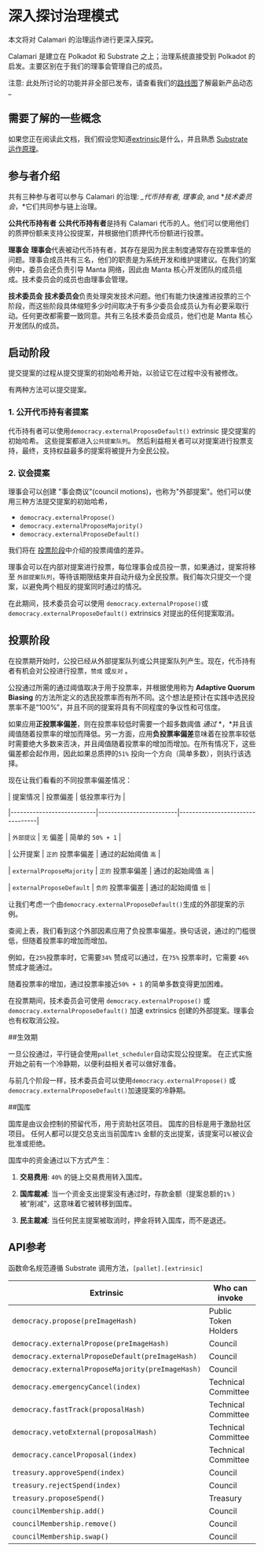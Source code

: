 # 深入探讨治理模式

本文将对 Calamari 的治理运作进行更深入探究。

Calamari 是建立在 Polkadot 和 Substrate 之上；治理系统直接受到 Polkadot 的启发。主要区别在于我们的理事会管理自己的成员。

注意: 此处所讨论的功能并非全部已发布，请查看我们的[路线图](https://emphasized-seed-161.notion.site/3b1b61e0aee8484396d674f4653e0813?v=451a4ad2105d4f9cb35fb74680359c1d)了解最新产品动态_

## 需要了解的一些概念

如果您正在阅读此文档，我们假设您知道[extrinsic](https://docs.substrate.io/v3/concepts/extrinsics/)是什么，并且熟悉 [Substrate 运作原理](https://docs.substrate.io/v3/concepts/runtime/)。

## 参与者介绍

共有三种参与者可以参与 Calamari 的治理: *_代币持有者,  _理事会_*, and  *_技术委员会_，*它们共同参与链上治理。

****公共代币持有者****  **公共代币持有者**是持有 Calamari 代币的人。他们可以使用他们的质押份额来支持公投提案，并根据他们质押代币份额进行投票。

****理事会****  **理事会**代表被动代币持有者，其存在是因为民主制度通常存在投票率低的问题。理事会成员共有三名，他们的职责是为系统开发和维护提建议。在我们的案例中，委员会还负责引导 Manta 网络，因此由 Manta 核心开发团队的成员组成。技术委员会的成员也由理事会管理。

****技术委员会**** **技术委员会**负责处理突发技术问题。他们有能力快速推进投票的三个阶段，而这些阶段具体缩短多少时间取决于有多少委员会成员认为有必要采取行动。任何更改都需要一致同意。共有三名技术委员会成员，他们也是 Manta 核心开发团队的成员。

## 启动阶段

提交提案的过程从提交提案的初始哈希开始，以验证它在过程中没有被修改。

有两种方法可以提交提案。

### 1. 公开代币持有者提案

代币持有者可以使用`democracy.externalProposeDefault()` extrinsic 提交提案的初始哈希。 这些提案都进入`公共提案队列`。 然后利益相关者可以对提案进行投票支持，最终，支持权益最多的提案将被提升为全民公投。

### 2. 议会提案

理事会可以创建 "事会商议"(council motions)，也称为"外部提案"。他们可以使用三种方法提交提案的初始哈希，

- `democracy.externalPropose()`
- `democracy.externalProposeMajority()`
- `democracy.externalProposeDefault()`

我们将在 [投票阶段](#voting-phase)中介绍的投票阈值的差异。

理事会可以在内部对提案进行投票，每位理事会成员投一票，如果通过，提案将移至 `外部提案队列`，等待该期限结束并自动升级为全民投票。我们每次只提交一个提案，以避免两个相反的提案同时通过的情况。

在此期间，技术委员会可以使用 `democracy.externalPropose()`或 `democracy.externalProposeDefault()` extrinsics 对提出的任何提案取消。

## 投票阶段

在投票期开始时，公投已经从外部提案队列或公共提案队列产生。现在，代币持有者有机会对公投进行投票，`赞成` 或`反对` 。

公投通过所需的通过阈值取决于用于投票率，并根据使用称为 ****Adaptive Quorum Biasing**** 的方法所定义的选民投票率而有所不同。这个想法是预计在实践中选民投票率不是“100%”，并且不同的提案将具有不同程度的争议性和可信度。

如果应用****正投票率偏差****，则在投票率较低时需要一个超多数阈值 *_通过_* *，*并且该阈值随着投票率的增加而降低。另一方面，应用**负投票率偏差**意味着在投票率较低时需要绝大多数来否决，并且阈值随着投票率的增加而增加。在所有情况下，这些偏差都会起作用，因此如果总质押的`51%` 投向一个方向（简单多数），则执行该选择。

现在让我们看看的不同投票率偏差情况：

| 提案情况                 | 投票偏差               | 低投票率行为            |

|---------------------------|-------------------------|---------------------------------|

| `外部提议`         | `无` 偏差               | 简单的 `50% + 1`         |

| 公开提案           | `正的` 投票率偏差 | 通过的起始阈值 `高` |

| `externalProposeMajority` | `正的` 投票率偏差 | 通过的起始阈值 `高` |

| `externalProposeDefault`  | `负的` 投票率偏差 | 通过的起始阈值 `低`  |

让我们考虑一个由`democracy.externalProposeDefault()`生成的外部提案的示例。

查阅上表，我们看到这个外部因素应用了负投票率偏差。换句话说，通过的门槛很低，但随着投票率的增加而增加。

例如，在`25%`投票率时，它需要`34%` 赞成可以通过，在`75%` 投票率时，它需要 `46%` 赞成才能通过。

随着投票率的增加，通过投票率接近`50% + 1` 的简单多数变得更加困难。

在投票期间，技术委员会可使用 `democracy.externalPropose()` 或 `democracy.externalProposeDefault()` 加速 extrinsics 创建的外部提案。理事会也有权取消公投。

##生效期

一旦公投通过，平行链会使用`pallet_scheduler`自动实现公投提案。 在正式实施开始之前有一个冷静期，以便利益相关者可以做好准备。

与前几个阶段一样，技术委员会可以使用`democracy.externalPropose()` 或 `democracy.externalProposeDefault()`加速提案的冷静期。

##国库

国库是由议会控制的预留代币，用于资助社区项目。 国库的目标是用于激励社区项目。 任何人都可以提交总支出当前国库`1%` 金额的支出提案，该提案可以被议会批准或拒绝。

国库中的资金通过以下方式产生：

1. ****交易费用****: `40%` 的链上交易费用转入国库。

2. ******国库裁减******: 当一个资金支出提案没有通过时，存款金额（提案总额的`1%` ）被“削减”，这意味着它被转移到国库。

3. ****民主裁减****: 当任何民主提案被取消时，押金将转入国库，而不是退还。

## API参考

函数命名规范遵循 Substrate 调用方法，`[pallet].[extrinsic]`

| Extrinsic                                         | Who can invoke       |
|---------------------------------------------------|----------------------|
| `democracy.propose(preImageHash)`                 | Public Token Holders |
| `democracy.externalPropose(preImageHash)`         | Council              |
| `democracy.externalProposeDefault(preImageHash)`  | Council              |
| `democracy.externalProposeMajority(preImageHash)` | Council              |
| `democracy.emergencyCancel(index)`                | Technical Committee  |
| `democracy.fastTrack(proposalHash)`               | Technical Committee  |
| `democracy.vetoExternal(proposalHash)`            | Technical Committee  |
| `democracy.cancelProposal(index)`                 | Technical Committee  |
| `treasury.approveSpend(index)`                    | Council              |
| `treasury.rejectSpend(index)`                     | Council              |
| `treasury.proposeSpend()`                         | Treasury             |
| `councilMembership.add()`                         | Council              |
| `councilMembership.remove()`                      | Council              |
| `councilMembership.swap()`                        | Council              |